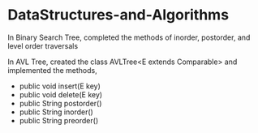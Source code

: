 # DataStructures-and-Algorithms

In Binary Search Tree, completed the methods of inorder, postorder, and level order traversals

In AVL Tree, created the class AVLTree<E extends Comparable<E>> and implemented the methods,
* public void insert(E key)
* public void delete(E key)
* public String postorder()
* public String inorder()
* public String preorder()
